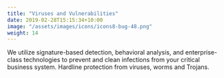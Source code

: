 ```yaml
---
title: "Viruses and Vulnerabilities"
date: 2019-02-28T15:15:34+10:00
image: "/assets/images/icons/icons8-bug-48.png"
weight: 14
---
```


 We utilize signature-based detection, behavioral analysis, and enterprise-class technologies to prevent and clean infections from your critical business system. Hardline protection from viruses, worms and Trojans.